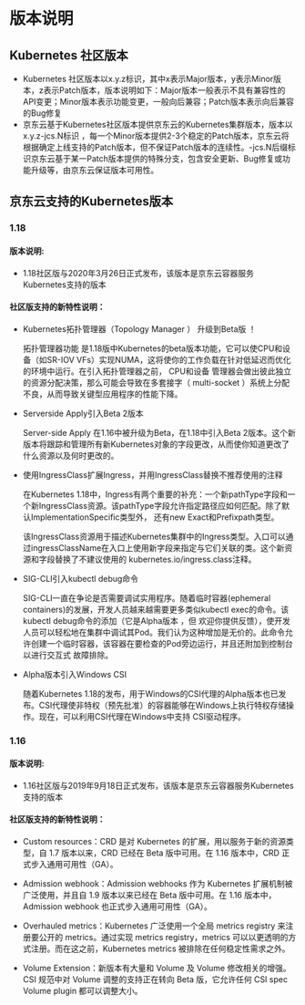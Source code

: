 # 版本说明  
  
## Kubernetes 社区版本  
- Kubernetes 社区版本以x.y.z标识，其中x表示Major版本，y表示Minor版本，z表示Patch版本，版本说明如下：Major版本一般表示不具有兼容性的API变更；Minor版本表示功能变更，一般向后兼容；Patch版本表示向后兼容的Bug修复
- 京东云基于Kubernetes社区版本提供京东云的Kubernetes集群版本，版本以x.y.z-jcs.N标识 ，每一个Minor版本提供2-3个稳定的Patch版本，京东云将根据确定上线支持的Patch版本，但不保证Patch版本的连续性。-jcs.N后缀标识京东云基于某一Patch版本提供的特殊分支，包含安全更新、Bug修复或功能升级等，由京东云保证版本可用性。
  
## 京东云支持的Kubernetes版本  
  
### 1.18  
#### 版本说明:  
- 1.18社区版与2020年3月26日正式发布，该版本是京东云容器服务Kubernetes支持的版本

#### 社区版支持的新特性说明：  

- Kubernetes拓扑管理器（Topology Manager ） 升级到Beta版 ！

  拓扑管理器功能 是1.18版中Kubernetes的beta版本功能，它可以使CPU和设备（如SR-IOV VFs）实现NUMA，这将使你的工作负载在针对低延迟而优化的环境中运行。在引入拓扑管理器之前，
  CPU和设备 管理器会做出彼此独立的资源分配决策，那么可能会导致在多套接字（ multi-socket ）系统上分配不良，从而导致关键型应用程序的性能下降。

- Serverside Apply引入Beta 2版本

  Server-side Apply 在1.16中被升级为Beta，在1.18中引入Beta 2版本。这个新版本将跟踪和管理所有新Kubernetes对象的字段更改，从而使你知道更改了什么资源以及何时更改的。

- 使用IngressClass扩展Ingress，并用IngressClass替换不推荐使用的注释

  在Kubernetes 1.18中，Ingress有两个重要的补充：一个新pathType字段和一个新IngressClass资源。该pathType字段允许指定路径应如何匹配。除了默认ImplementationSpecific类型外，
  还有new Exact和Prefixpath类型。

  该IngressClass资源用于描述Kubernetes集群中的Ingress类型。入口可以通过ingressClassName在入口上使用新字段来指定与它们关联的类。这个新资源和字段替换了不建议使用的
  kubernetes.io/ingress.class注释。

- SIG-CLI引入kubectl debug命令

  SIG-CLI一直在争论是否需要调试实用程序。随着临时容器(ephemeral containers)的发展，开发人员越来越需要更多类似kubectl exec的命令。该kubectl debug命令的添加（它是Alpha版本
  ，但 欢迎你提供反馈），使开发人员可以轻松地在集群中调试其Pod。我们认为这种增加是无价的。此命令允许创建一个临时容器，该容器在要检查的Pod旁边运行，并且还附加到控制台以进行交互式
  故障排除。

- Alpha版本引入Windows CSI

  随着Kubernetes 1.18的发布，用于Windows的CSI代理的Alpha版本也已发布。CSI代理使非特权（预先批准）的容器能够在Windows上执行特权存储操作。现在，可以利用CSI代理在Windows中支持
  CSI驱动程序。

### 1.16 
#### 版本说明:  
- 1.16社区版与2019年9月18日正式发布，该版本是京东云容器服务Kubernetes支持的版本

#### 社区版支持的新特性说明： 
- Custom resources：CRD 是对 Kubernetes 的扩展，用以服务于新的资源类型，自 1.7 版本以来，CRD 已经在 Beta 版中可用。在 1.16 版本中，CRD 正式步入通用可用性（GA）。

- Admission webhook：Admission webhooks 作为 Kubernetes 扩展机制被广泛使用，并且自 1.9 版本以来已经在 Beta 版中可用。在 1.16 版本中，Admission webhook 也正式步入通用可用性（GA）。

- Overhauled metrics：Kubernetes 广泛使用一个全局 metrics registry 来注册要公开的 metrics。通过实现 metrics registry，metrics 可以以更透明的方式注册。而在这之前，Kubernetes metrics 被排除在任何稳定性需求之外。

- Volume Extension：新版本有大量和 Volume 及 Volume 修改相关的增强。CSI 规范中对 Volume 调整的支持正在转向 Beta 版，它允许任何 CSI spec Volume plugin 都可以调整大小。
